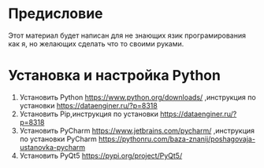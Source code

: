 # Предисловие
Этот материал будет написан для не знающих язик програмирования как я, но желающих сделать что то своими руками.
# Установка и настройка Python
1. Установить Pуthon https://www.python.org/downloads/ ,инструкция по установки https://dataenginer.ru/?p=8318
2. Установить Pip,инструкция по установки https://dataenginer.ru/?p=8318 
3. Установить PyCharm https://www.jetbrains.com/pycharm/ ,инструкция по установки PyCharm https://pythonru.com/baza-znanij/poshagovaja-ustanovka-pycharm
4. Установить PyQt5 https://pypi.org/project/PyQt5/
